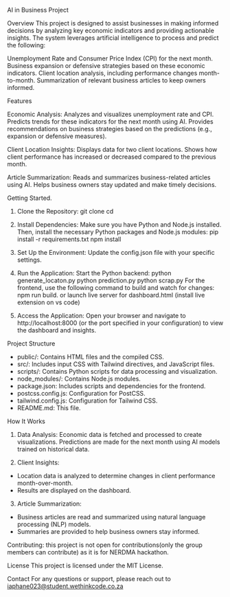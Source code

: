 AI in Business Project

Overview
This project is designed to assist businesses in making informed decisions by analyzing key economic indicators and providing actionable insights. The system leverages artificial intelligence to process and predict the following:

Unemployment Rate and Consumer Price Index (CPI) for the next month.
Business expansion or defensive strategies based on these economic indicators.
Client location analysis, including performance changes month-to-month.
Summarization of relevant business articles to keep owners informed.

Features

Economic Analysis:
Analyzes and visualizes unemployment rate and CPI.
Predicts trends for these indicators for the next month using AI.
Provides recommendations on business strategies based on the predictions (e.g., expansion or defensive measures).

Client Location Insights:
Displays data for two client locations.
Shows how client performance has increased or decreased compared to the previous month.

Article Summarization:
Reads and summarizes business-related articles using AI.
Helps business owners stay updated and make timely decisions.

Getting Started.

1. Clone the Repository:
git clone <repository-url>
cd <repository-directory>

2. Install Dependencies:
Make sure you have Python and Node.js installed. Then, install the necessary Python packages and Node.js modules:
pip install -r requirements.txt
npm install


3. Set Up the Environment:
Update the config.json file with your specific settings.

4. Run the Application:
Start the Python backend:
python generate_locaton.py
python prediction.py
python scrap.py
For the frontend, use the following command to build and watch for changes:
npm run build.
or launch live server for dashboard.html (install live extension on vs code)

6. Access the Application:
Open your browser and navigate to http://localhost:8000 (or the port specified in your configuration) to view the dashboard and insights.

Project Structure
* public/: Contains HTML files and the compiled CSS.
* src/: Includes input CSS with Tailwind directives, and JavaScript files.
* scripts/: Contains Python scripts for data processing and visualization.
* node_modules/: Contains Node.js modules.
* package.json: Includes scripts and dependencies for the frontend.
* postcss.config.js: Configuration for PostCSS.
* tailwind.config.js: Configuration for Tailwind CSS.
* README.md: This file.

How It Works

1. Data Analysis:
Economic data is fetched and processed to create visualizations.
Predictions are made for the next month using AI models trained on historical data.

2. Client Insights:
* Location data is analyzed to determine changes in client performance month-over-month.
* Results are displayed on the dashboard.

3. Article Summarization:
* Business articles are read and summarized using natural language processing (NLP) models.
* Summaries are provided to help business owners stay informed.

Contributing:
this project is not open for contributions(only the group members can contribute) as it is for NERDMA hackathon.

License
This project is licensed under the MIT License.

Contact
For any questions or support, please reach out to iaphane023@student.wethinkcode.co.za
